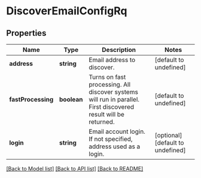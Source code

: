 
# DiscoverEmailConfigRq

## Properties
Name | Type | Description | Notes
------------ | ------------- | ------------- | -------------
**address** | **string** | Email address to discover.              | [default to undefined]
**fastProcessing** | **boolean** | Turns on fast processing. All discover systems will run in parallel. First discovered result will be returned.              | [default to undefined]
**login** | **string** | Email account login. If not specified, address used as a login.              | [optional] [default to undefined]



[[Back to Model list]](README.md#documentation-for-models) [[Back to API list]](README.md#documentation-for-api-endpoints) [[Back to README]](README.md)
